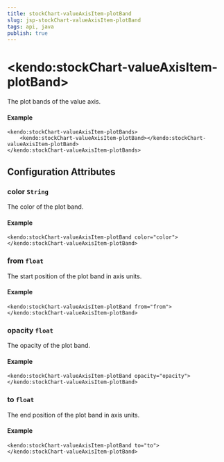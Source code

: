 ```yaml
---
title: stockChart-valueAxisItem-plotBand
slug: jsp-stockChart-valueAxisItem-plotBand
tags: api, java
publish: true
---
```


# \<kendo:stockChart-valueAxisItem-plotBand\>

The plot bands of the value axis.

#### Example
    <kendo:stockChart-valueAxisItem-plotBands>
        <kendo:stockChart-valueAxisItem-plotBand></kendo:stockChart-valueAxisItem-plotBand>
    </kendo:stockChart-valueAxisItem-plotBands>

## Configuration Attributes

### color `String`

The color of the plot band.

#### Example
    <kendo:stockChart-valueAxisItem-plotBand color="color">
    </kendo:stockChart-valueAxisItem-plotBand>

### from `float`

The start position of the plot band in axis units.

#### Example
    <kendo:stockChart-valueAxisItem-plotBand from="from">
    </kendo:stockChart-valueAxisItem-plotBand>

### opacity `float`

The opacity of the plot band.

#### Example
    <kendo:stockChart-valueAxisItem-plotBand opacity="opacity">
    </kendo:stockChart-valueAxisItem-plotBand>

### to `float`

The end position of the plot band in axis units.

#### Example
    <kendo:stockChart-valueAxisItem-plotBand to="to">
    </kendo:stockChart-valueAxisItem-plotBand>

